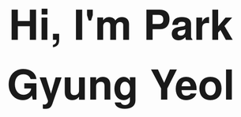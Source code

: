 <style> @import url('http://fonts.cdnfonts.com/css/helvetica-neue-9');</style>

<div align="center">
  <h1 style="font-family: 'Helvetica Neue', sans-serif; font-size: 6em; width: 100%; text-align: center;">Hi, I'm Park Gyung Yeol</h1>
</div>
